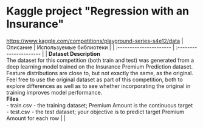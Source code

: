 # Kaggle project "Regression with an Insurance"
https://www.kaggle.com/competitions/playground-series-s4e12/data
| Описание | Используемые библиотеки | 
| :---------------------- | :---------------------- |
| **Dataset Description** </br>The dataset for this competition (both train and test) was generated from a deep learning model trained on the Insurance Premium Prediction dataset. Feature distributions are close to, but not exactly the same, as the original. Feel free to use the original dataset as part of this competition, both to explore differences as well as to see whether incorporating the original in training improves model performance.  </br>**Files** </br>- train.csv - the training dataset; Premium Amount is the continuous target </br>- test.csv - the test dataset; your objective is to predict target Premium Amount for each row | |
